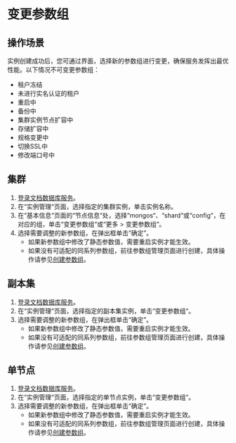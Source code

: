# 变更参数组<a name="dds_03_0014"></a>

## 操作场景<a name="section44721983185853"></a>

实例创建成功后，您可通过界面，选择新的参数组进行变更，确保服务发挥出最优性能。以下情况不可变更参数组：

-   租户冻结
-   未进行实名认证的租户
-   重启中
-   备份中
-   集群实例节点扩容中
-   存储扩容中
-   规格变更中
-   切换SSL中
-   修改端口号中

## 集群<a name="zh-cn_topic_0055918187_section58363492163438"></a>

1.  [登录文档数据库服务](https://support.huaweicloud.com/qs-dds/dds_02_0043.html)。
2.  在“实例管理“页面，选择指定的集群实例，单击实例名称。
3.  在“基本信息“页面的“节点信息“处，选择“mongos“、“shard“或“config“，在对应的组，单击“变更参数组“或“更多  \>  变更参数组“。
4.  选择需要调整的新参数组，在弹出框单击“确定”。
    -   如果新参数组中修改了静态参数值，需要重启实例才能生效。
    -   如果没有可适配的同系列参数组，前往参数组管理页面进行创建，具体操作请参见[创建参数组](创建参数组.md)。


## 副本集<a name="section8401914192859"></a>

1.  [登录文档数据库服务](https://support.huaweicloud.com/qs-dds/dds_02_0043.html)。
2.  在“实例管理“页面，选择指定的副本集实例，单击“变更参数组“。
3.  选择需要调整的新参数组，在弹出框单击“确定”。
    -   如果新参数组中修改了静态参数值，需要重启实例才能生效。
    -   如果没有可适配的同系列参数组，前往参数组管理页面进行创建，具体操作请参见[创建参数组](创建参数组.md)。


## 单节点<a name="section27013097151326"></a>

1.  [登录文档数据库服务](https://support.huaweicloud.com/qs-dds/dds_02_0043.html)。
2.  在“实例管理“页面，选择指定的单节点实例，单击“变更参数组“。
3.  选择需要调整的新参数组，在弹出框单击“确定”。
    -   如果新参数组中修改了静态参数值，需要重启实例才能生效。
    -   如果没有可适配的同系列参数组，前往参数组管理页面进行创建，具体操作请参见[创建参数组](创建参数组.md)。


